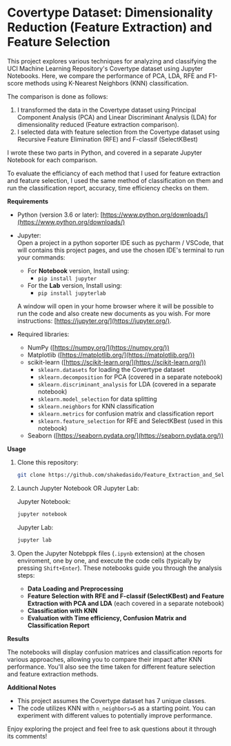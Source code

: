 # Covertype Dataset: Dimensionality Reduction (Feature Extraction) and Feature Selection

This project explores various techniques for analyzing and classifying the UCI Machine Learning Repository's Covertype dataset using Jupyter Notebooks. Here, we compare the performance of PCA, LDA, RFE and F1-score methods using K-Nearest Neighbors (KNN) classification.

The comparison is done as follows:

1. I transformed the data in the Covertype dataset using Principal Component Analysis (PCA) and Linear Discriminant Analysis (LDA) for dimensionality reduced (Feature extraction comparison).
2. I selected data with feature selection from the Covertype dataset using Recursive Feature Elimination (RFE) and F-classif (SelectKBest) 

I wrote these two parts in Python, and covered in a separate Jupyter Notebook for each comparison.  

To evaluate the efficiancy of each method that I used for feature extraction and feature selection, I used the same method of classification on them and run the classification report, accuracy, time efficiency checks on them.

**Requirements**

* Python (version 3.6 or later): [https://www.python.org/downloads/](https://www.python.org/downloads/)
* Jupyter:  
  Open a project in a python soporter IDE such as pycharm / VSCode, that will contains this project pages, and use the chosen IDE's terminal to run your commands:
  * For **Notebook** version, Install using:
    * `pip install jupyter`  
  * For the **Lab** version, Install using:
    * `pip install jupyterlab`
  
  A window will open in your home browser where it will be possible to run the code and also create new documents as you wish. For more instructions: [https://jupyter.org/](https://jupyter.org/).  
* Required libraries:
    * NumPy ([https://numpy.org/](https://numpy.org/))
    * Matplotlib ([https://matplotlib.org/](https://matplotlib.org/))
    * scikit-learn ([https://scikit-learn.org/](https://scikit-learn.org/))
        * `sklearn.datasets` for loading the Covertype dataset
        * `sklearn.decomposition` for PCA (covered in a separate notebook)
        * `sklearn.discriminant_analysis` for LDA (covered in a separate notebook)
        * `sklearn.model_selection` for data splitting
        * `sklearn.neighbors` for KNN classification
        * `sklearn.metrics` for confusion matrix and classification report
        * `sklearn.feature_selection` for RFE and SelectKBest (used in this notebook)
    * Seaborn ([https://seaborn.pydata.org/](https://seaborn.pydata.org/))

**Usage**

1. Clone this repository:

   ```bash
   git clone https://github.com/shakedasido/Feature_Extraction_and_Selection_methods
   ```

2. Launch Jupyter Notebook OR Jupyter Lab:

   Jupyter Notebook:

   ```bash
   jupyter notebook
   ```

   Jupyter Lab:


   ```bash
   jupyter lab
   ```

4. Open the Jupyter Notebppk files (`.ipynb` extension) at the chosen enviroment, one by one, and execute the code cells (typically by pressing `Shift+Enter`). These notebooks guide you through the analysis steps:
    * **Data Loading and Preprocessing**
    * **Feature Selection with RFE and F-classif (SelectKBest) and Feature Extraction with PCA and LDA** (each covered in a separate notebook)
    * **Classification with KNN**
    * **Evaluation with Time efficiency, Confusion Matrix and Classification Report**

**Results**

The notebooks will display confusion matrices and classification reports for various approaches, allowing you to compare their impact after KNN performance. You'll also see the time taken for different feature selection and feature extraction methods. 

**Additional Notes**

* This project assumes the Covertype dataset has 7 unique classes.
* The code utilizes KNN with `n_neighbors=5` as a starting point. You can experiment with different values to potentially improve performance.

Enjoy exploring the project and feel free to ask questions about it through its comments! 
